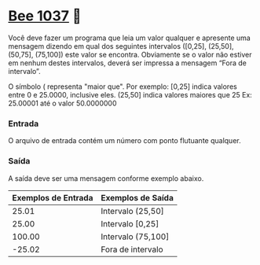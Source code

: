 # <a href="https://www.beecrowd.com.br/judge/pt/problems/view/1037"> Bee 1037</a> 🐝

Você deve fazer um programa que leia um valor qualquer e apresente uma mensagem dizendo em qual dos seguintes intervalos ([0,25], (25,50], (50,75], (75,100]) este valor se encontra. Obviamente se o valor não estiver em nenhum destes intervalos, deverá ser impressa a mensagem “Fora de intervalo”.

O símbolo ( representa "maior que". Por exemplo:
[0,25]  indica valores entre 0 e 25.0000, inclusive eles.
(25,50] indica valores maiores que 25 Ex: 25.00001 até o valor 50.0000000


### Entrada
O arquivo de entrada contém um número com ponto flutuante qualquer.

### Saída
A saída deve ser uma mensagem conforme exemplo abaixo.



| Exemplos de Entrada | Exemplos de Saída|
|---| ---|
| 25.01| Intervalo (25,50]|
| 25.00| Intervalo [0,25]|
|100.00| Intervalo (75,100]|
| -25.02 | Fora de intervalo|

